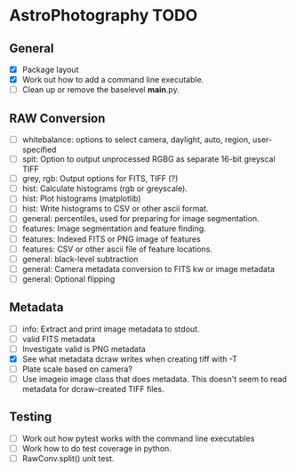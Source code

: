 # AstroPhotography TODO

## General

- [X] Package layout
- [X] Work out how to add a command line executable.
- [ ] Clean up or remove the baselevel __main__.py.

## RAW Conversion

- [ ] whitebalance: options to select camera, daylight, auto, region, user-specified
- [ ] spit: Option to output unprocessed RGBG as separate 16-bit greyscal TIFF
- [ ] grey, rgb: Output options for FITS, TIFF (?)
- [ ] hist: Calculate histograms (rgb or greyscale).
- [ ] hist: Plot histograms (matplotlib)
- [ ] hist: Write histograms to CSV or other ascii format.
- [ ] general: percentiles, used for preparing for image segmentation.
- [ ] features: Image segmentation and feature finding.
- [ ] features: Indexed FITS or PNG image of features
- [ ] features: CSV or other ascii file of feature locations.
- [ ] general: black-level subtraction
- [ ] general: Camera metadata conversion to FITS kw or image metadata
- [ ] general: Optional flipping

## Metadata

- [ ] info: Extract and print image metadata to stdout.
- [ ] valid FITS metadata
- [ ] Investigate valid is PNG metadata
- [X] See what metadata dcraw writes when creating tiff with -T
- [ ] Plate scale based on camera?
- [ ] Use imageio image class that does metadata. 
      This doesn't seem to read metadata for dcraw-created TIFF files.

## Testing

- [ ] Work out how pytest works with the command line executables 
- [ ] Work how to do test coverage in python.
- [ ] RawConv.split() unit test.
